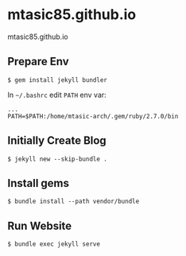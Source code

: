 mtasic85.github.io
==================

mtasic85.github.io


## Prepare Env

```
$ gem install jekyll bundler
```

In `~/.bashrc` edit `PATH` env var:
```
...
PATH=$PATH:/home/mtasic-arch/.gem/ruby/2.7.0/bin
```


## Initially Create Blog

```
$ jekyll new --skip-bundle .
``` 


## Install gems
```
$ bundle install --path vendor/bundle
```


## Run Website
```
$ bundle exec jekyll serve
```
